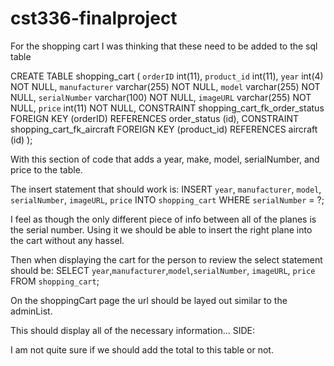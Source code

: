 # cst336-finalproject
For the shopping cart I was thinking that these need to be added to the sql table


CREATE TABLE shopping_cart (
`orderID` int(11),
`product_id` int(11),
`year` int(4) NOT NULL,
`manufacturer` varchar(255) NOT NULL,
`model` varchar(255) NOT NULL,
`serialNumber` varchar(100) NOT NULL,
`imageURL` varchar(255) NOT NULL,
`price` int(11) NOT NULL,
CONSTRAINT shopping_cart_fk_order_status
		FOREIGN KEY (orderID)
        REFERENCES order_status (id),
CONSTRAINT shopping_cart_fk_aircraft
		FOREIGN KEY (product_id)
        REFERENCES aircraft (id)
);

With this section of code that adds a year, make, model, serialNumber, and price to the table. 

The insert statement that should work is: 
INSERT `year`, `manufacturer`, `model`, `serialNumber`, `imageURL`, `price` INTO `shopping_cart` WHERE `serialNumber` = ?;

I feel as though the only different piece of info between all of the planes is the serial number. Using it we should be
able to insert the right plane into the cart without any hassel. 


Then when displaying the cart for the person to review the select statement should be: 
SELECT `year`,`manufacturer`,`model`,`serialNumber`, `imageURL`, `price` FROM `shopping_cart`;

On the shoppingCart page the url should be layed out similar to the adminList. 


This should display all of the necessary information...
SIDE: 

I am not quite sure if we should add the total to this table or not. 